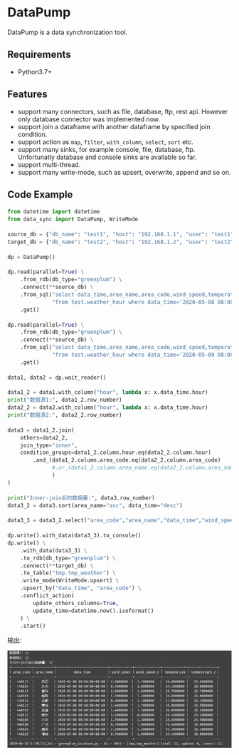 # DataPump
DataPump is a data synchronization tool. 

## Requirements
- Python3.7+

## Features
- support many connectors, such as file, database, ftp, rest api. However only database connector was implemented now.
- support join a dataframe with another dataframe by specified join condition.
- support action as `map`, `filter`, `with_column`, `select`, `sort` etc.
- support many sinks, for example console, file, database, ftp. Unfortunatly database and console sinks are avaliable so far.
- support multi-thread.
- support many write-mode, such as upsert, overwrite, append and so on.

## Code Example
```python
from datetime import datetime
from data_sync import DataPump, WriteMode

source_db = {"db_name": "test1", "host": "192.168.1.1", "user": "test1", "password": "test1", "port": 5432}
target_db = {"db_name": "test2", "host": "192.168.1.2", "user": "test2", "password": "test2", "port": 5432}

dp = DataPump()

dp.read(parallel=True) \
    .from_rdb(db_type="greenplum") \
    .connect(**source_db) \
    .from_sql("select data_time,area_name,area_code,wind_speed,temperature "
              "from test.weather_hour where data_time='2020-05-08 08:00:00' and area_code like '4401%'") \
    .get()

dp.read(parallel=True) \
    .from_rdb(db_type="greenplum") \
    .connect(**source_db) \
    .from_sql("select data_time,area_name,area_code,wind_speed,temperature "
              "from test.weather_hour where data_time='2020-05-09 08:00:00' and area_code like '4401%'") \
    .get()

data1, data2 = dp.wait_reader()

data1_2 = data1.with_column("hour", lambda x: x.data_time.hour)
print("数据源1:", data1_2.row_number)
data2_2 = data2.with_column("hour", lambda x: x.data_time.hour)
print("数据源2:", data2_2.row_number)

data3 = data1_2.join(
    others=data2_2,
    join_type="inner",
    condition_groups=data1_2.column.hour.eq(data2_2.column.hour)
        .and_(data1_2.column.area_code.eq(data2_2.column.area_code)
              #.or_(data1_2.column.area_name.eq(data2_2.column.area_name))
              )
)

print("Inner-join后的数据量:", data3.row_number)
data3_2 = data3.sort(area_name="asc", data_time="desc")

data3_3 = data3_2.select("area_code","area_name","data_time","wind_speed","wind_speed_r","temperature","temperature_r")

dp.write().with_data(data3_3).to_console()
dp.write() \
    .with_data(data3_3) \
    .to_rdb(db_type="greenplum") \
    .connect(**target_db) \
    .to_table("tmp.tmp_weather") \
    .write_mode(WriteMode.upsert) \
    .upsert_by("data_time", "area_code") \
    .conflict_action(
        update_others_columns=True,
        update_time=datetime.now().isoformat()
    ) \
    .start()
```
输出:

![图片](output.png)



